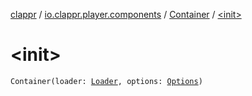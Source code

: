 [clappr](../../index.md) / [io.clappr.player.components](../index.md) / [Container](index.md) / [&lt;init&gt;](.)

# &lt;init&gt;

`Container(loader: `[`Loader`](../../io.clappr.player.plugin/-loader/index.md)`, options: `[`Options`](../../io.clappr.player.base/-options/index.md)`)`
